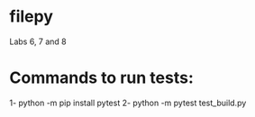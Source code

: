 # filepy
Labs 6, 7 and 8


# Commands to run tests:

1- python -m pip install pytest
2- python -m pytest test_build.py
